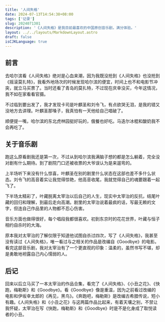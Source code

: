 ```yaml
---
title: '人间失格'
date: 2024-07-13T14:54:38+08:00
tags: ['记录']
slug: 2024071301
description: '《人间失格》是我目前最喜欢的中国原创音乐剧，满分体验。'
layout: ../../layouts/MarkdownLayout.astro
draft: false
isCJKLanguage: true
---
```

## 前言

去哈尔滨看《人间失格》绝对是心血来潮，因为我既没抢到《人间失格》也没抢到《摇滚莫扎特》，我看外地场次的时候发现哈尔滨的便宜，时间上也不和电影节冲突，就立马买票了。当时还看了青岛的莫扎特，不过现在庆幸没买，今年这情况，我不如在家看看官摄。

不过临到要出发了，我才发现卡司是叶麒圣和刘令飞，有点欲哭无泪，是我的错又没地方去讲理。叶麒圣那嗓子，我真怕有一天他给自己唱破了。

顺便提一嘴，哈尔滨的东北虎林园挺好玩的，俄餐也好吃。马迭尔冰棍和酸奶我不会再吃了。

## 关于音乐剧

跑这么原看剧我还是第一次，不过从到哈尔滨我满脑子想的都是怎么躺着，完全没对剧有什么期待。到了剧院门口还被收票的大爷误认为是来遛弯的。

上半场听下来没有什么惊喜，叶麒圣在别的剧里什么状态在这部也差不多什么状态。刘令飞的高音着实让我觉得惊艳，他高音收尾，我就觉得自己的魂要跟着一起飞了。

下半场太精彩了，叶藏脱离太宰治以后自己的人生，现实中太宰治的反抗，结尾叶藏的回归和理解，到最后走向高潮。剧里的太宰治说着最疯的话，写最无赖的文字，但连自己作品里的人物都不忍心伤害。

音乐方面也做得很好，每个唱段我都很喜欢。初到东京时的花花世界，叶藏与恒子相约自杀时的大海。

原本我对太宰治的了解仅限于知道他试图自杀过四次，写了《人间失格》，我甚至没有读过《人间失格》，唯一看过与之相关的作品是改编自《Goodbye》的电影。看完这部音乐剧，我对太宰治有了一个更直观的印象：温柔的，虽然书写不堪，却是勇敢地袒露自己内心懦弱的人。

## 后记

回来以后立马买了一本太宰治的作品合集，看完了《人间失格》、《小丑之花》、《快跑，梅勒斯》和《Goodbye》。看《Goodbye》像是重温，因为之前看过改编的电影和伊坂幸太郎的《再见，黑鸟》。《奔跑吧，梅勒斯》是改编古希腊传说，短小有趣。《人间失格》和《小丑之花》与这两篇作品比起来，有着天壤之别，不禁让我怀疑，太宰治在写《快跑，梅勒斯》和《Goodbye》时是不是化身成了取悦读者的小丑。
